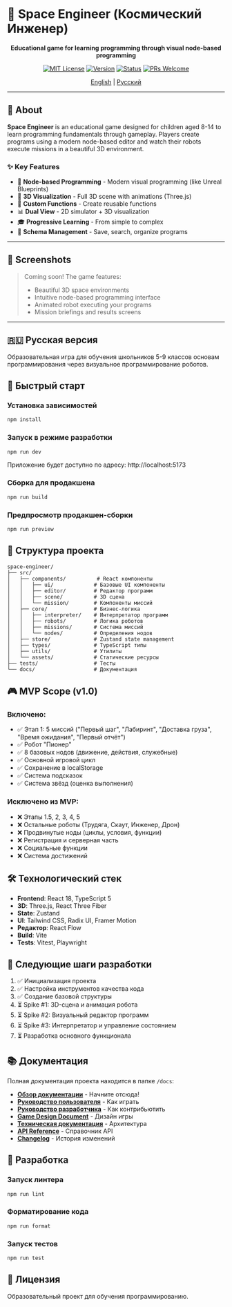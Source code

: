 # 🚀 Space Engineer (Космический Инженер)

<div align="center">

**Educational game for learning programming through visual node-based programming**

[![MIT License](https://img.shields.io/badge/License-MIT-green.svg)](LICENSE)
[![Version](https://img.shields.io/badge/version-1.0_MVP-blue.svg)](https://github.com/bilbo1363/space-engineer)
[![Status](https://img.shields.io/badge/status-MVP_Complete-success.svg)](https://github.com/bilbo1363/space-engineer)
[![PRs Welcome](https://img.shields.io/badge/PRs-welcome-brightgreen.svg)](CONTRIBUTING.md)

[English](#english) | [Русский](#russian)

</div>

---

## 🌟 About

**Space Engineer** is an educational game designed for children aged 8-14 to learn programming fundamentals through gameplay. Players create programs using a modern node-based editor and watch their robots execute missions in a beautiful 3D environment.

### ✨ Key Features

- 🎯 **Node-based Programming** - Modern visual programming (like Unreal Blueprints)
- 🤖 **3D Visualization** - Full 3D scene with animations (Three.js)
- 🔧 **Custom Functions** - Create reusable functions
- 📊 **Dual View** - 2D simulator + 3D visualization
- 🎓 **Progressive Learning** - From simple to complex
- 💾 **Schema Management** - Save, search, organize programs

---

## 📸 Screenshots

> Coming soon! The game features:
> - Beautiful 3D space environments
> - Intuitive node-based programming interface
> - Animated robot executing your programs
> - Mission briefings and results screens

---

<a name="russian"></a>

## 🇷🇺 Русская версия

Образовательная игра для обучения школьников 5-9 классов основам программирования через визуальное программирование роботов.

## 🚀 Быстрый старт

### Установка зависимостей

```bash
npm install
```

### Запуск в режиме разработки

```bash
npm run dev
```

Приложение будет доступно по адресу: http://localhost:5173

### Сборка для продакшена

```bash
npm run build
```

### Предпросмотр продакшен-сборки

```bash
npm run preview
```

## 📁 Структура проекта

```
space-engineer/
├── src/
│   ├── components/          # React компоненты
│   │   ├── ui/             # Базовые UI компоненты
│   │   ├── editor/         # Редактор программ
│   │   ├── scene/          # 3D сцена
│   │   └── mission/        # Компоненты миссий
│   ├── core/               # Бизнес-логика
│   │   ├── interpreter/    # Интерпретатор программ
│   │   ├── robots/         # Логика роботов
│   │   ├── missions/       # Система миссий
│   │   └── nodes/          # Определения нодов
│   ├── store/              # Zustand state management
│   ├── types/              # TypeScript типы
│   ├── utils/              # Утилиты
│   └── assets/             # Статические ресурсы
├── tests/                  # Тесты
└── docs/                   # Документация
```

## 🎮 MVP Scope (v1.0)

### Включено:
- ✅ Этап 1: 5 миссий ("Первый шаг", "Лабиринт", "Доставка груза", "Время ожидания", "Первый отчёт")
- ✅ Робот "Пионер"
- ✅ 8 базовых нодов (движение, действия, служебные)
- ✅ Основной игровой цикл
- ✅ Сохранение в localStorage
- ✅ Система подсказок
- ✅ Система звёзд (оценка выполнения)

### Исключено из MVP:
- ❌ Этапы 1.5, 2, 3, 4, 5
- ❌ Остальные роботы (Трудяга, Скаут, Инженер, Дрон)
- ❌ Продвинутые ноды (циклы, условия, функции)
- ❌ Регистрация и серверная часть
- ❌ Социальные функции
- ❌ Система достижений

## 🛠 Технологический стек

- **Frontend**: React 18, TypeScript 5
- **3D**: Three.js, React Three Fiber
- **State**: Zustand
- **UI**: Tailwind CSS, Radix UI, Framer Motion
- **Редактор**: React Flow
- **Build**: Vite
- **Tests**: Vitest, Playwright

## 📝 Следующие шаги разработки

1. ✅ Инициализация проекта
2. ✅ Настройка инструментов качества кода
3. ✅ Создание базовой структуры
4. ⏳ Spike #1: 3D-сцена и анимация робота
5. ⏳ Spike #2: Визуальный редактор программ
6. ⏳ Spike #3: Интерпретатор и управление состоянием
7. ⏳ Разработка основного функционала

## 📚 Документация

Полная документация проекта находится в папке `/docs`:

- **[Обзор документации](./docs/README.md)** - Начните отсюда!
- **[Руководство пользователя](./docs/06_User_Guide.md)** - Как играть
- **[Руководство разработчика](./docs/07_Developer_Guide.md)** - Как контрибьютить
- **[Game Design Document](./docs/02_Game_Design_Document.md)** - Дизайн игры
- **[Техническая документация](./docs/03_Technical_Design_Document.md)** - Архитектура
- **[API Reference](./docs/08_API_Reference.md)** - Справочник API
- **[Changelog](./docs/10_Changelog.md)** - История изменений

## 🤝 Разработка

### Запуск линтера

```bash
npm run lint
```

### Форматирование кода

```bash
npm run format
```

### Запуск тестов

```bash
npm run test
```

## 📄 Лицензия

Образовательный проект для обучения программированию.
